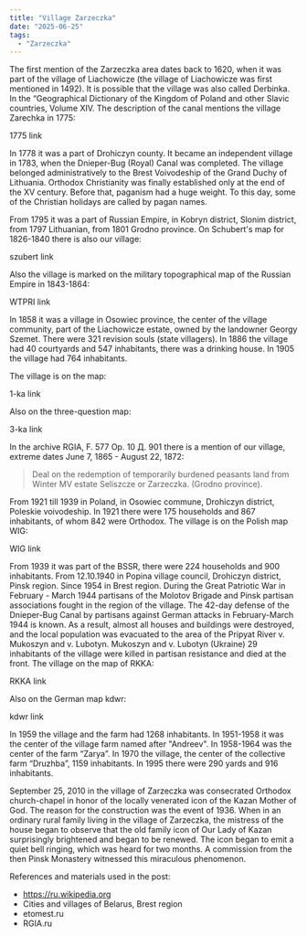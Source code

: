 ```yaml
---
title: "Village Zarzeczka"
date: "2025-06-25"
tags: 
  - "Zarzeczka"
---
```


The first mention of the Zarzeczka area dates back to 1620, when it was part of the village of Liachowicze (the village of Liachowicze was first mentioned in 1492). It is possible that the village was also called Derbinka. In the “Geographical Dictionary of the Kingdom of Poland and other Slavic countries, Volume XIV. The description of the canal mentions the village Zarechka in 1775:

1775 link

In 1778 it was a part of Drohiczyn county. It became an independent village in 1783, when the Dnieper-Bug (Royal) Canal was completed. The village belonged administratively to the Brest Voivodeship of the Grand Duchy of Lithuania. Orthodox Christianity was finally established only at the end of the XV century. Before that, paganism had a huge weight. To this day, some of the Christian holidays are called by pagan names. 

From 1795 it was a part of Russian Empire, in Kobryn district, Slonim district, from 1797 Lithuanian, from 1801 Grodno province. On Schubert's map for 1826-1840 there is also our village:

szubert link

Also the village is marked on the military topographical map of the Russian Empire in 1843-1864:

WTPRI link

In 1858 it was a village in Osowiec province, the center of the village community, part of the Liachowicze estate, owned by the landowner Georgy Szemet. There were 321 revision souls (state villagers). In 1886 the village had 40 courtyards and 547 inhabitants, there was a drinking house. In 1905 the village had 764 inhabitants. 

The village is on the map:

1-ka link

Also on the three-question map:

3-ka link

In the archive RGIA, F. 577 Op. 10 Д. 901 there is a mention of our village, extreme dates June 7, 1865 - August 22, 1872:

>Deal on the redemption of temporarily burdened peasants land from Winter MV estate Seliszcze or Zarzeczka. (Grodno province). 

From 1921 till 1939 in Poland, in Osowiec commune, Drohiczyn district, Poleskie voivodeship. In 1921 there were 175 households and 867 inhabitants, of whom 842 were Orthodox. The village is on the Polish map WIG:

WIG link

From 1939 it was part of the BSSR, there were 224 households and 900 inhabitants. From 12.10.1940 in Popina village council, Drohiczyn district, Pinsk region. Since 1954 in Brest region. During the Great Patriotic War in February - March 1944 partisans of the Molotov Brigade and Pinsk partisan associations fought in the region of the village. The 42-day defense of the Dnieper-Bug Canal by partisans against German attacks in February-March 1944 is known. As a result, almost all houses and buildings were destroyed, and the local population was evacuated to the area of the Pripyat River v. Mukoszyn and v. Lubotyn. Mukoszyn and v. Lubotyn (Ukraine) 29 inhabitants of the village were killed in partisan resistance and died at the front. The village on the map of RKKA:

RKKA link

Also on the German map kdwr:

kdwr link

In 1959 the village and the farm had 1268 inhabitants. In 1951-1958 it was the center of the village farm named after "Andreev". In 1958-1964 was the center of the farm “Zarya”. In 1970 the village, the center of the collective farm “Druzhba”, 1159 inhabitants. In 1995 there were 290 yards and 916 inhabitants.

September 25, 2010 in the village of Zarzeczka was consecrated Orthodox church-chapel in honor of the locally venerated icon of the Kazan Mother of God. The reason for the construction was the event of 1936. When in an ordinary rural family living in the village of Zarzeczka, the mistress of the house began to observe that the old family icon of Our Lady of Kazan surprisingly brightened and began to be renewed. The icon began to emit a quiet bell ringing, which was heard for two months. A commission from the then Pinsk Monastery witnessed this miraculous phenomenon. 

References and materials used in the post:
- https://ru.wikipedia.org
- Cities and villages of Belarus, Brest region
- etomest.ru
- RGIA.ru

